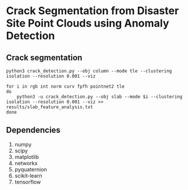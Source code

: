 # Crack Segmentation from Disaster Site Point Clouds using Anomaly Detection


## Crack segmentation

```
python3 crack_detection.py --obj column --mode tle --clustering isolation --resolution 0.001 --viz
```

```
for i in rgb int norm curv fpfh pointnet2 tle
do
    python3 -u crack_detection.py --obj slab --mode $i --clustering isolation --resolution 0.001 --viz >> results/slab_feature_analysis.txt
done
```

## Dependencies

1. numpy
2. scipy
3. matplotlib
4. networkx
5. pyquaternion
6. scikit-learn
7. tensorflow
